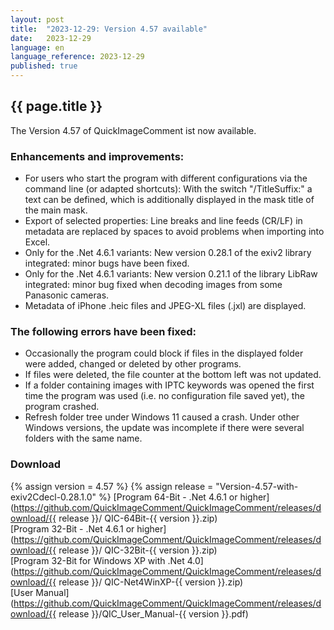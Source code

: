 ```yaml
---
layout: post
title:  "2023-12-29: Version 4.57 available"
date:   2023-12-29
language: en
language_reference: 2023-12-29
published: true
---
```


## {{ page.title }}

The Version 4.57 of QuickImageComment ist now available.

### Enhancements and improvements:

* For users who start the program with different configurations via the command line (or adapted shortcuts): With the switch "/TitleSuffix:" a text can be defined, which is additionally displayed in the mask title of the main mask.
* Export of selected properties: Line breaks and line feeds (CR/LF) in metadata are replaced by spaces to avoid problems when importing into Excel.
* Only for the .Net 4.6.1 variants: New version 0.28.1 of the exiv2 library integrated: minor bugs have been fixed.
* Only for the .Net 4.6.1 variants: New version 0.21.1 of the library LibRaw integrated: minor bug fixed when decoding images from some Panasonic cameras.
* Metadata of iPhone .heic files and JPEG-XL files (.jxl) are displayed.

### The following errors have been fixed:

* Occasionally the program could block if files in the displayed folder were added, changed or deleted by other programs.
* If files were deleted, the file counter at the bottom left was not updated.
* If a folder containing images with IPTC keywords was opened the first time the program was used (i.e. no configuration file saved yet), the program crashed.
* Refresh folder tree under Windows 11 caused a crash. Under other Windows versions, the update was incomplete if there were several folders with the same name.

### Download

{% assign version = 4.57 %}
{% assign release =  "Version-4.57-with-exiv2Cdecl-0.28.1.0" %}
[Program 64-Bit - .Net 4.6.1 or higher](https://github.com/QuickImageComment/QuickImageComment/releases/download/{{ release }}/
QIC-64Bit-{{ version }}.zip)<br>
[Program 32-Bit - .Net 4.6.1 or higher](https://github.com/QuickImageComment/QuickImageComment/releases/download/{{ release }}/
QIC-32Bit-{{ version }}.zip)<br>
[Program 32-Bit for Windows XP with .Net 4.0](https://github.com/QuickImageComment/QuickImageComment/releases/download/{{ release }}/
QIC-Net4WinXP-{{ version }}.zip)<br>
[User Manual](https://github.com/QuickImageComment/QuickImageComment/releases/download/{{ release }}/QIC_User_Manual-{{ version }}.pdf)
